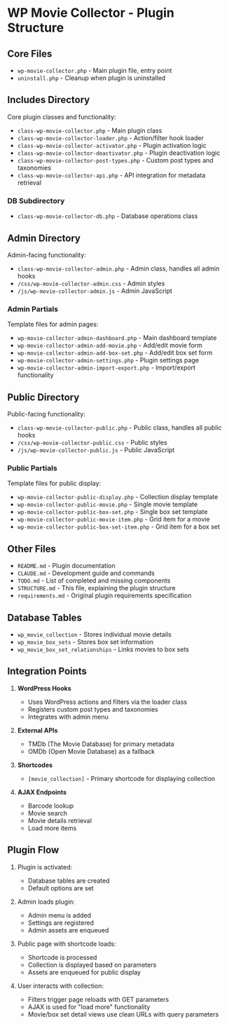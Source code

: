 # WP Movie Collector - Plugin Structure

## Core Files

- `wp-movie-collector.php` - Main plugin file, entry point
- `uninstall.php` - Cleanup when plugin is uninstalled

## Includes Directory

Core plugin classes and functionality:

- `class-wp-movie-collector.php` - Main plugin class
- `class-wp-movie-collector-loader.php` - Action/filter hook loader
- `class-wp-movie-collector-activator.php` - Plugin activation logic
- `class-wp-movie-collector-deactivator.php` - Plugin deactivation logic
- `class-wp-movie-collector-post-types.php` - Custom post types and taxonomies
- `class-wp-movie-collector-api.php` - API integration for metadata retrieval

### DB Subdirectory

- `class-wp-movie-collector-db.php` - Database operations class

## Admin Directory

Admin-facing functionality:

- `class-wp-movie-collector-admin.php` - Admin class, handles all admin hooks
- `/css/wp-movie-collector-admin.css` - Admin styles
- `/js/wp-movie-collector-admin.js` - Admin JavaScript

### Admin Partials

Template files for admin pages:

- `wp-movie-collector-admin-dashboard.php` - Main dashboard template
- `wp-movie-collector-admin-add-movie.php` - Add/edit movie form
- `wp-movie-collector-admin-add-box-set.php` - Add/edit box set form
- `wp-movie-collector-admin-settings.php` - Plugin settings page
- `wp-movie-collector-admin-import-export.php` - Import/export functionality

## Public Directory

Public-facing functionality:

- `class-wp-movie-collector-public.php` - Public class, handles all public hooks
- `/css/wp-movie-collector-public.css` - Public styles
- `/js/wp-movie-collector-public.js` - Public JavaScript

### Public Partials

Template files for public display:

- `wp-movie-collector-public-display.php` - Collection display template
- `wp-movie-collector-public-movie.php` - Single movie template
- `wp-movie-collector-public-box-set.php` - Single box set template
- `wp-movie-collector-public-movie-item.php` - Grid item for a movie
- `wp-movie-collector-public-box-set-item.php` - Grid item for a box set

## Other Files

- `README.md` - Plugin documentation
- `CLAUDE.md` - Development guide and commands
- `TODO.md` - List of completed and missing components
- `STRUCTURE.md` - This file, explaining the plugin structure
- `requirements.md` - Original plugin requirements specification

## Database Tables

- `wp_movie_collection` - Stores individual movie details
- `wp_movie_box_sets` - Stores box set information
- `wp_movie_box_set_relationships` - Links movies to box sets

## Integration Points

1. **WordPress Hooks**
   - Uses WordPress actions and filters via the loader class
   - Registers custom post types and taxonomies
   - Integrates with admin menu

2. **External APIs**
   - TMDb (The Movie Database) for primary metadata
   - OMDb (Open Movie Database) as a fallback

3. **Shortcodes**
   - `[movie_collection]` - Primary shortcode for displaying collection

4. **AJAX Endpoints**
   - Barcode lookup
   - Movie search
   - Movie details retrieval
   - Load more items

## Plugin Flow

1. Plugin is activated:
   - Database tables are created
   - Default options are set

2. Admin loads plugin:
   - Admin menu is added
   - Settings are registered
   - Admin assets are enqueued

3. Public page with shortcode loads:
   - Shortcode is processed
   - Collection is displayed based on parameters
   - Assets are enqueued for public display

4. User interacts with collection:
   - Filters trigger page reloads with GET parameters
   - AJAX is used for "load more" functionality
   - Movie/box set detail views use clean URLs with query parameters